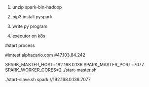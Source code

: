 1. unzip spark-bin-hadoop

2. pip3 install pyspark

3. write py program

4. executor on k8s



#start process

#lmtest.alphacario.com
#47.103.84.242

SPARK_MASTER_HOST=192.168.0.136 SPARK_MASTER_PORT=7077 SPARK_WORKER_CORES=2 ./start-master.sh

./start-slave.sh spark://192.168.0.136:7077
